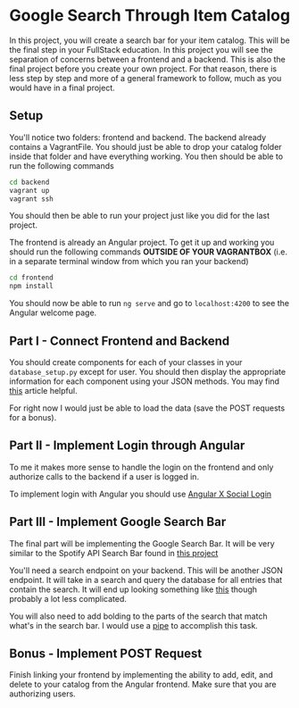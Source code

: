 # Google Search Through Item Catalog

In this project, you will create a search bar for your item catalog. This will be the final step in your FullStack education. In this project you will see the separation of concerns between a frontend and a backend. This is also the final project before you create your own project. For that reason, there is less step by step and more of a general framework to follow, much as you would have in a final project. 

## Setup
You'll notice two folders: frontend and backend. The backend already contains a VagrantFile. You should just be able to drop your catalog folder inside that folder and have everything working. You then should be able to run the following commands

```bash
cd backend
vagrant up
vagrant ssh
```

You should then be able to run your project just like you did for the last project.


The frontend is already an Angular project. To get it up and working you should run the following commands **OUTSIDE OF YOUR VAGRANTBOX** (i.e. in a separate terminal window from which you ran your backend)

```bash
cd frontend
npm install
```
You should now be able to run `ng serve` and go to `localhost:4200` to see the Angular welcome page.

## Part I - Connect Frontend and Backend 
You should create components for each of your classes in your `database_setup.py` except for user. You should then display the appropriate information for each component using your JSON methods. You may find [this](https://auth0.com/blog/using-python-flask-and-angular-to-build-modern-apps-part-1/) article helpful. 

For right now I would just be able to load the data (save the POST requests for a bonus).

## Part II - Implement Login through Angular

To me it makes more sense to handle the login on the frontend and only authorize calls to the backend if a user is logged in. 

To implement login with Angular you should use [Angular X Social Login](https://github.com/abacritt/angularx-social-login)

## Part III - Implement Google Search Bar

The final part will be implementing the Google Search Bar. It will be very similar to the Spotify API Search Bar found in [this project](https://medium.com/@nacimidjakirene/angular-search-autosuggest-with-observables-6f42987f80e6)

You'll need a search endpoint on your backend. This will be another JSON endpoint. It will take in a search and query the database for all entries that contain the search. It will end up looking something like [this](https://www.blog.pythonlibrary.org/2017/12/15/flask-101-filtering-searches-and-deleting-data/) though probably a lot less complicated. 

You will also need to add bolding to the parts of the search that match what's in the search bar. I would use a [pipe](https://angular.io/guide/pipes) to accomplish this task.

## Bonus - Implement POST Request

Finish linking your frontend by implementing the ability to add, edit, and delete to your catalog from the Angular frontend. Make sure that you are authorizing users.
